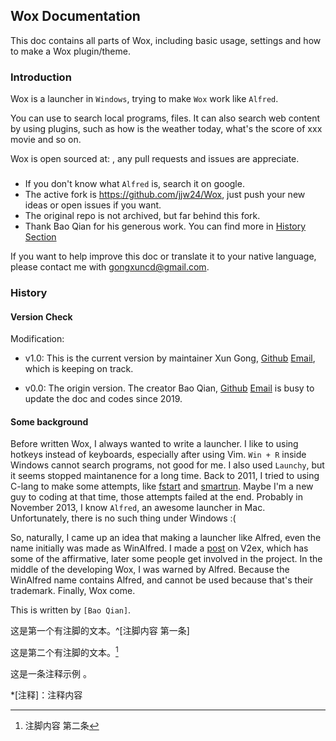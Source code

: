 ## Wox Documentation

This doc contains all parts of Wox, including basic usage, settings and how to make a Wox plugin/theme.

### Introduction

Wox is a launcher in `Windows`, trying to make `Wox` work like `Alfred`.

You can use to search local programs, files. It can also search web content by using plugins, such as how is the weather today, what's the score of xxx movie and so on.

Wox is open sourced at: , any pull requests and issues are appreciate.

### 

- If you don't know what `Alfred` is, search it on google.
- The active fork is https://github.com/jjw24/Wox, just push your new ideas or open issues if you want.
- The original repo is not archived, but far behind this fork.
- Thank Bao Qian for his generous work. You can find more in [History Section](#history)

If you want to help improve this doc or translate it to your native language, please contact me with [gongxuncd@gmail.com](mailto:gongxuncd@gmail.com).

### <a id="history">History</a>

#### Version Check


Modification:

- v1.0: This is the current version by maintainer Xun Gong, [Github](https://github.com/hsungong) [Email](mailto:gongxuncd@gmail.com), which is keeping on track.

- v0.0: The origin version. The creator Bao Qian, [Github](https://github.com/bao-qian) [Email](mailto:qianlf2008@163.com) is busy to update the doc and codes since 2019.



#### Some background

Before written Wox, I always wanted to write a launcher. I like to using hotkeys instead of keyboards, especially after using Vim. 
`Win + R` inside Windows cannot search programs, not good for me. I also used `Launchy`, but it seems stopped maintanence for a long time. 
Back to 2011, I tried to using C-lang to make some attempts, like [fstart](https://code.google.com/p/fstart/) and [smartrun](https://code.google.com/p/smartrun/). 
Maybe I'm a new guy to coding at that time, those attempts failed at the end. 
Probably in November 2013, I know `Alfred`, an awesome launcher in Mac. 
Unfortunately, there is no such thing under Windows :(

So, naturally, I came up an idea that making a launcher like Alfred, even the name initially was made as WinAlfred. I made a [post](http://v2ex.com/t/93922) on V2ex, which has some of the affirmative, later some people get involved in the project. In the middle of the developing Wox, I was warned by Alfred. Because the WinAlfred name contains Alfred, and cannot be used because that's their trademark. Finally, Wox come.

This is written by `[Bao Qian]`.

这是第一个有注脚的文本。^[注脚内容 第一条]

这是第二个有注脚的文本。[^2]

[^2]:注脚内容 第二条

这是一条注释示例 。

*[注释]：注释内容

[^Xun Gong]:[Github Page](https://github.com/hsungong), [Email to me](mailto:gongxuncd@gmail.com)